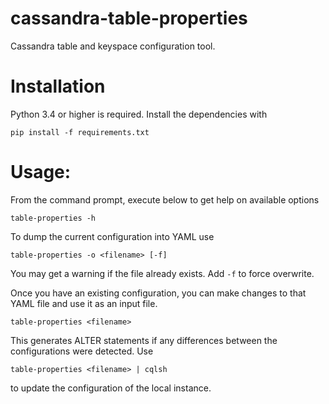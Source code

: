 # cassandra-table-properties

Cassandra table and keyspace configuration tool.

# Installation

Python 3.4 or higher is required. Install the dependencies with

`pip install -f requirements.txt`

# Usage:

From the command prompt, execute below to get help on available options

`table-properties -h`

To dump the current configuration into YAML use

`table-properties -o <filename> [-f]`

You may get a warning if the file already exists. Add `-f` to force overwrite.

Once you have an existing configuration, you can make changes to that YAML file and use it as an input file.

`table-properties <filename>`

This generates ALTER statements if any differences between the configurations were detected. Use

`table-properties <filename> | cqlsh`

to update the configuration of the local instance.
